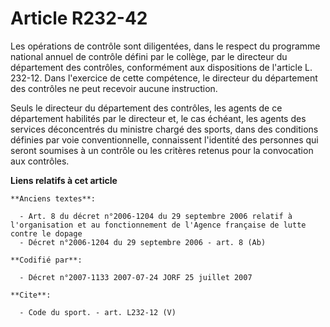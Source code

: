 # Article R232-42

Les opérations de contrôle sont diligentées, dans le respect du programme national annuel de contrôle défini par le collège,
par le directeur du département des contrôles, conformément aux dispositions de l'article L. 232-12. Dans l'exercice de cette
compétence, le directeur du département des contrôles ne peut recevoir aucune instruction.

Seuls le directeur du département des contrôles, les agents de ce département habilités par le directeur et, le cas échéant,
les agents des services déconcentrés du ministre chargé des sports, dans des conditions définies par voie conventionnelle,
connaissent l'identité des personnes qui seront soumises à un contrôle ou les critères retenus pour la convocation aux
contrôles.

**Liens relatifs à cet article**

	**Anciens textes**:

	  - Art. 8 du décret n°2006-1204 du 29 septembre 2006 relatif à l'organisation et au fonctionnement de l'Agence française de lutte contre le dopage
	  - Décret n°2006-1204 du 29 septembre 2006 - art. 8 (Ab)

	**Codifié par**:

	  - Décret n°2007-1133 2007-07-24 JORF 25 juillet 2007

	**Cite**:

	  - Code du sport. - art. L232-12 (V)
